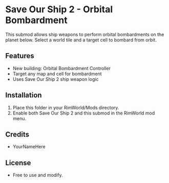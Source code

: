 # Save Our Ship 2 - Orbital Bombardment

This submod allows ship weapons to perform orbital bombardments on the planet below. Select a world tile and a target cell to bombard from orbit.

## Features
- New building: Orbital Bombardment Controller
- Target any map and cell for bombardment
- Uses Save Our Ship 2 ship weapon logic

## Installation
1. Place this folder in your RimWorld/Mods directory.
2. Enable both Save Our Ship 2 and this submod in the RimWorld mod menu.

## Credits
- YourNameHere

## License
- Free to use and modify.
